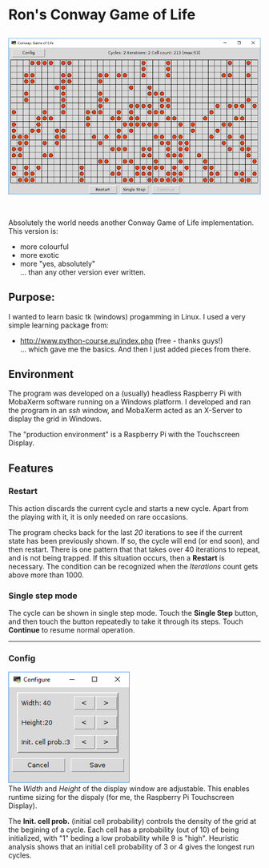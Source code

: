 # Ron's Conway Game of Life
![Conway grid](https://github.com/rongrimes/conway/blob/master/Conway.png)  
&nbsp;  
---
Absolutely the world needs another Conway Game of Life implementation. This version is:
* more colourful
* more exotic
* more "yes, absolutely"  
... than any other version ever written.

## Purpose:
I wanted to learn basic tk (windows) progamming in Linux. I used a very simple learning package from:
* http://www.python-course.eu/index.php (free - thanks guys!)  
... which gave me the basics. And then I just added pieces from there. 

## Environment
The program was developed on a (usually) headless Raspberry Pi with MobaXerm software running on a Windows platform. I developed and ran the program in an _ssh_ window, and MobaXerm acted as an X-Server to display the grid in Windows.

The "production environment" is a Raspberry Pi with the Touchscreen Display.

## Features
### Restart
This action discards the current cycle and starts a new cycle. Apart from the playing with it, it is only needed on rare occasions.

The program checks back for the last _20_ iterations to see if the current state has been previously shown. If so, the cycle will end (or end soon), and then restart. There is one pattern that that takes over 40 iterations to repeat, and is not being trapped. If this situation occurs, then a <b>Restart</b> is necessary. The condition can be recognized when the <i>Iterations</i> count gets above more than 1000.

### Single step mode
The cycle can be shown in single step mode. Touch the <b>Single Step</b> button, and then touch the button repeatedly to take it through its steps. Touch <b>Continue</b> to resume normal operation.

---

### Config
![Config window](https://github.com/rongrimes/conway/blob/master/Config.png)  
The _Width_ and _Height_ of the display window are adjustable. This enables runtime sizing for the dispaly (for me, the Raspberry Pi Touchscreen Display).

The <b>Init. cell prob.</b> (initial cell probability) controls the density of the grid at the begining of a cycle. Each cell has a probability (out of 10) of being initialized, with "1" beding a low probability while 9 is "high". Heuristic analysis shows that an initial cell probability of 3 or 4 gives the longest run cycles. 
